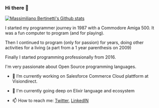 ### Hi there 👋

[![Massimiliano Bertinetti's Github stats](https://github-readme-stats.vercel.app/api?username=maxbertinetti&show_icons=true&theme=radical)](https://github.com/maxbertinetti/github-readme-stats)

I started my programmer journey in 1987 with a Commodore Amiga 500.
It was a fun computer to program (and for playing).

Then I continued to program (only for passion) for years, doing other activities for a living (a part from a 1 year parenthesis on 2009)

Finally I started programming professionally from 2016.

I'm very passionate about Open Source programming languages.

- 🔭 I’m currently working on Salesforce Commerce Cloud plattform at Visiondirect.

- 📖 I'm currently going deep on Elixir language and ecosystem

- 📫 How to reach me: [Twitter](https://twitter.com/maxbertinetti), [LinkedIN](https://www.linkedin.com/in/massimiliano-bertinetti/)
